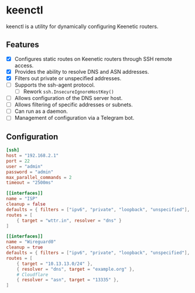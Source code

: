 # keenctl

keenctl is a utility for dynamically configuring Keenetic routers.

## Features

* [x] Configures static routes on Keenetic routers through SSH remote access.
* [x] Provides the ability to resolve DNS and ASN addresses.
* [x] Filters out private or unspecified addresses.
* [ ] Supports the ssh-agent protocol.
  * [ ] Rework `ssh.InsecureIgnoreHostKey()`
* [ ] Allows configuration of the DNS server host.
* [ ] Allows filtering of specific addresses or subnets.
* [ ] Can run as a daemon.
* [ ] Management of configuration via a Telegram bot.

## Configuration

```toml
[ssh]
host = "192.168.2.1"
port = 22
user = "admin"
password = "admin"
max_parallel_commands = 2
timeout = "2500ms"

[[interfaces]]
name = "ISP"
cleanup = false
defaults = { filters = ["ipv6", "private", "loopback", "unspecified"], auto = true }
routes = [
    { target = "wttr.in", resolver = "dns" }
]

[[interfaces]]
name = "Wireguard0"
cleanup = true
defaults = { filters = ["ipv6", "private", "loopback", "unspecified"], auto = true }
routes = [
    { target = "10.13.13.0/24" },
    { resolver = "dns", target = "example.org" },
    # Cloudflare
    { resolver = "asn", target = "13335" },
]

```
